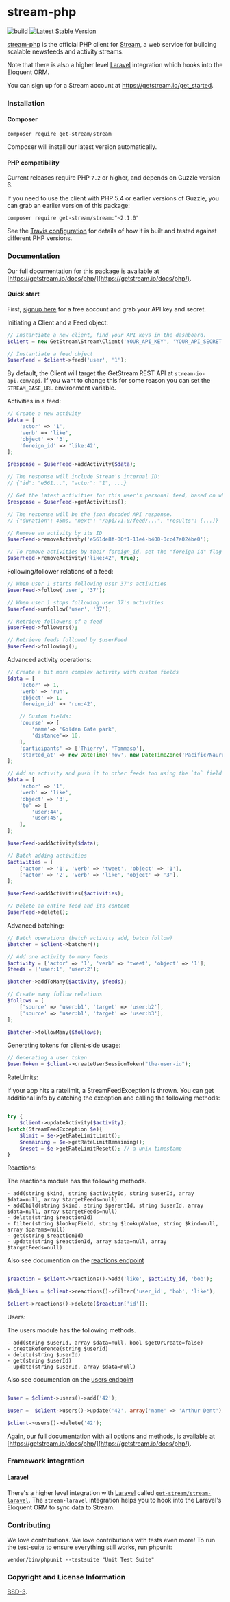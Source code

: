 # stream-php

[![build](https://github.com/GetStream/stream-php/workflows/build/badge.svg)](https://github.com/GetStream/stream-php/actions) [![Latest Stable Version](https://poser.pugx.org/get-stream/stream/v/stable)](https://packagist.org/packages/get-stream/stream)

[stream-php](https://github.com/GetStream/stream-php) is the official PHP client for [Stream](https://getstream.io/), a web service for building scalable newsfeeds and activity streams.

Note that there is also a higher level [Laravel](https://github.com/getstream/stream-laravel) integration which hooks into the Eloquent ORM.

You can sign up for a Stream account at https://getstream.io/get_started.

### Installation

#### Composer

```
composer require get-stream/stream
```

Composer will install our latest version automatically.

#### PHP compatibility

Current releases require PHP `7.2` or higher, and depends on Guzzle version 6.

If you need to use the client with PHP 5.4 or earlier versions of Guzzle, you can grab an earlier version of this package:

```
composer require get-stream/stream:"~2.1.0"
```

See the [Travis configuration](.travis.yml) for details of how it is built and tested against different PHP versions.

### Documentation

Our full documentation for this package is available at [https://getstream.io/docs/php/](https://getstream.io/docs/php/).

#### Quick start

First, [signup here](https://getstream.io/dashboard/) for a free account and grab your API key and secret.

Initiating a Client and a Feed object:

```php
// Instantiate a new client, find your API keys in the dashboard.
$client = new GetStream\Stream\Client('YOUR_API_KEY', 'YOUR_API_SECRET');

// Instantiate a feed object
$userFeed = $client->feed('user', '1');
```

By default, the Client will target the GetStream REST API at `stream-io-api.com/api`.
If you want to change this for some reason you can set the `STREAM_BASE_URL` environment variable.

Activities in a feed:

```php
// Create a new activity
$data = [
    'actor' => '1',
    'verb' => 'like',
    'object' => '3',
    'foreign_id' => 'like:42',
];

$response = $userFeed->addActivity($data);

// The response will include Stream's internal ID:
// {"id": "e561...", "actor": "1", ...}

// Get the latest activities for this user's personal feed, based on who they are following.
$response = $userFeed->getActivities();

// The response will be the json decoded API response.
// {"duration": 45ms, "next": "/api/v1.0/feed/...", "results": [...]}

// Remove an activity by its ID
$userFeed->removeActivity('e561de8f-00f1-11e4-b400-0cc47a024be0');

// To remove activities by their foreign_id, set the "foreign id" flag to true.
$userFeed->removeActivity('like:42', true);
```

Following/follower relations of a feed:

```php
// When user 1 starts following user 37's activities
$userFeed->follow('user', '37');

// When user 1 stops following user 37's activities
$userFeed->unfollow('user', '37');

// Retrieve followers of a feed
$userFeed->followers();

// Retrieve feeds followed by $userFeed
$userFeed->following();
```

Advanced activity operations:

```php
// Create a bit more complex activity with custom fields
$data = [
    'actor' => 1,
    'verb' => 'run',
    'object' => 1,
    'foreign_id' => 'run:42',

    // Custom fields:
    'course' => [
        'name'=> 'Golden Gate park',
        'distance'=> 10,
    ],
    'participants' => ['Thierry', 'Tommaso'],
    'started_at' => new DateTime('now', new DateTimeZone('Pacific/Nauru'),
];

// Add an activity and push it to other feeds too using the `to` field
$data = [
    'actor' => '1',
    'verb' => 'like',
    'object' => '3',
    'to' => [
        'user:44',
        'user:45',
    ],
];

$userFeed->addActivity($data);

// Batch adding activities
$activities = [
    ['actor' => '1', 'verb' => 'tweet', 'object' => '1'],
    ['actor' => '2', 'verb' => 'like', 'object' => '3'],
];

$userFeed->addActivities($activities);

// Delete an entire feed and its content
$userFeed->delete();
```

Advanced batching:

```php
// Batch operations (batch activity add, batch follow)
$batcher = $client->batcher();

// Add one activity to many feeds
$activity = ['actor' => '1', 'verb' => 'tweet', 'object' => '1'];
$feeds = ['user:1', 'user:2'];

$batcher->addToMany($activity, $feeds);

// Create many follow relations
$follows = [
    ['source' => 'user:b1', 'target' => 'user:b2'],
    ['source' => 'user:b1', 'target' => 'user:b3'],
];

$batcher->followMany($follows);
```

Generating tokens for client-side usage:

```php
// Generating a user token
$userToken = $client->createUserSessionToken("the-user-id");
```

RateLimits:

If your app hits a ratelimit, a StreamFeedException is thrown. You can
get additional info by catching the exception and calling the
following methods:

```php

try {
    $client->updateActivity($activity);
}catch(StreamFeedException $e){
    $limit = $e->getRateLimitLimit();
    $remaining = $e->getRateLimitRemaining();
    $reset = $e->getRateLimitReset(); // a unix timestamp
}
```

Reactions:

The reactions module has the following methods.

    - add(string $kind, string $activityId, string $userId, array $data=null, array $targetFeeds=null)
    - addChild(string $kind, string $parentId, string $userId, array $data=null, array $targetFeeds=null)
    - delete(string $reactionId)
    - filter(string $lookupField, string $lookupValue, string $kind=null, array $params=null)
    - get(string $reactionId)
    - update(string $reactionId, array $data=null, array $targetFeeds=null)

Also see documention on the [reactions endpoint](https://getstream.io/docs_rest/#reactions)

```php

$reaction = $client->reactions()->add('like', $activity_id, 'bob');

$bob_likes = $client->reactions()->filter('user_id', 'bob', 'like');

$client->reactions()->delete($reaction['id']);

```

Users:

The users module has the following methods.

    - add(string $userId, array $data=null, bool $getOrCreate=false)
    - createReference(string $userId)
    - delete(string $userId)
    - get(string $userId)
    - update(string $userId, array $data=null)

Also see documention on the [users endpoint](https://getstream.io/docs/php/#users_introduction)

```php

$user = $client->users()->add('42');

$user =  $client->users()->update('42', array('name' => 'Arthur Dent');

$client->users()->delete('42');

```

Again, our full documentation with all options and methods, is available at [https://getstream.io/docs/php/](https://getstream.io/docs/php/).

### Framework integration

#### Laravel

There's a higher level integration with [Laravel](https://laravel.com) called [`get-stream/stream-laravel`](https://github.com/getstream/stream-laravel).
The `stream-laravel` integration helps you to hook into the Laravel's Eloquent ORM to sync data to Stream.

### Contributing

We love contributions. We love contributions with tests even more! To run the test-suite to ensure everything still works, run phpunit:

```
vendor/bin/phpunit --testsuite "Unit Test Suite"
```

### Copyright and License Information

[BSD-3](https://github.com/GetStream/stream-php/blob/master/LICENSE).
